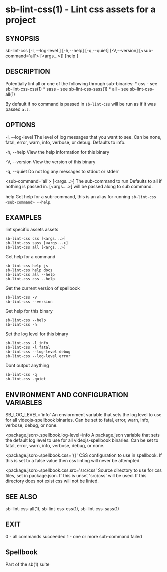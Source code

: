 # sb-lint-css(1) - Lint css assets for a project

## SYNOPSIS

  sb-lint-css [-l, --log-level <level>] [-h,--help] [-q,--quiet] [-V,--version]
              [<sub-command='all'> [<args...>]] [help <sub-command>]

## DESCRIPTION

  Potentially lint all or one of the following through sub-binaries:
    * css - see sb-lint-css-css(1)
    * sass - see sb-lint-css-sass(1)
    * all - see sb-lint-css-all(1)

  By default if no command is passed in `sb-lint-css` will be run as if it was
  passed `all`.

## OPTIONS

  -l, --log-level <level>
    The level of log messages that you want to see. Can be none, fatal, error,
    warn, info, verbose, or debug. Defaults to info.

  -h, --help
    View the help information for this binary

  -V, --version
    View the version of this binary

  -q, --quiet
    Do not log any messages to stdout or stderr

  <sub-command='all'> [<args...>]
    The sub-command to run Defaults to all if nothing is passed in.
    [<args....>] will be passed along to sub command.

  help <sub-command>
    Get help for a sub-command, this is an alias for running `sb-lint-css <sub-command> --help`.

## EXAMPLES

  lint specific assets assets

    sb-lint-css css [<args...>]
    sb-lint-css sass [<args...>]
    sb-lint-css all [<args...>]

  Get help for a command

    sb-lint-css help js
    sb-lint-css help docs
    sb-lint-css all --help
    sb-lint-css css --help

  Get the current version of spellbook

    sb-lint-css -V
    sb-lint-css --version

  Get help for this binary

    sb-lint-css --help
    sb-lint-css -h

  Set the log level for this binary

    sb-lint-css -l info
    sb-lint-css -l fatal
    sb-lint-css --log-level debug
    sb-lint-css --log-level error

  Dont output anything

    sb-lint-css -q
    sb-lint-css -quiet

## ENVIRONMENT AND CONFIGURATION VARIABLES

  SB_LOG_LEVEL='info'
    An enviornment variable that sets the log level to use for all videojs-spellbook
    binaries. Can be set to fatal, error, warn, info, verbose, debug, or none.

  <package.json>.spellbook.log-level=info
    A package.json variable that sets the default log level to use for all videojs-spellbook
    binaries. Can be set to fatal, error, warn, info, verbose, debug, or none.

  <package.json>.spellbook.css='{}'
    CSS configuration to use in spellbook. If this is set to a false value then css
    linting will never be attempted.

  <package.json>.spellbook.css.src='src/css'
    Source directory to use for css files, set in package.json. If this is unset
    'src/css' will be used. If this directory does not exist css will not be linted.

## SEE ALSO

  sb-lint-css-all(1), sb-lint-css-css(1), sb-lint-css-sass(1)

## EXIT

  0 - all commands succeeded
  1 - one or more sub-command failed

## Spellbook

  Part of the sb(1) suite
